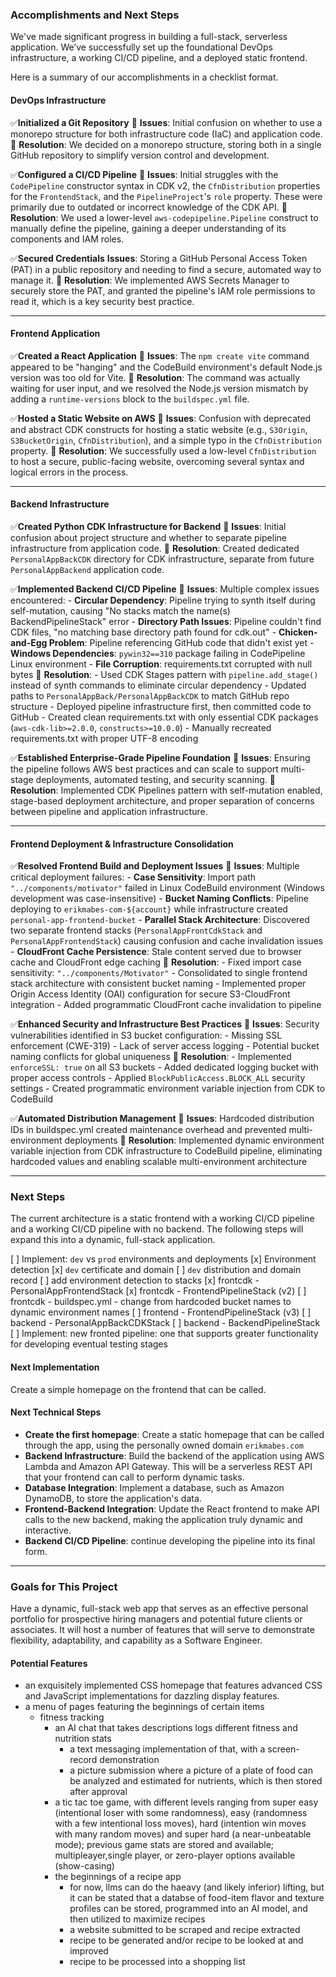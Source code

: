 ### Accomplishments and Next Steps

We've made significant progress in building a full-stack, serverless application. We’ve successfully set up the foundational DevOps infrastructure, a working CI/CD pipeline, and a deployed static frontend.

Here is a summary of our accomplishments in a checklist format.

#### DevOps Infrastructure

✅**Initialized a Git Repository**
    🐛 **Issues**: Initial confusion on whether to use a monorepo structure for both infrastructure code (IaC) and application code.
    🚀 **Resolution**: We decided on a monorepo structure, storing both in a single GitHub repository to simplify version control and development.

✅**Configured a CI/CD Pipeline**
    🐛 **Issues**: Initial struggles with the `CodePipeline` constructor syntax in CDK v2, the `CfnDistribution` properties for the `FrontendStack`, and the `PipelineProject`'s `role` property. These were primarily due to outdated or incorrect knowledge of the CDK API.
    🚀 **Resolution**: We used a lower-level `aws-codepipeline.Pipeline` construct to manually define the pipeline, gaining a deeper understanding of its components and IAM roles.

✅**Secured Credentials**
    **Issues**: Storing a GitHub Personal Access Token (PAT) in a public repository and needing to find a secure, automated way to manage it.
    🚀 **Resolution**: We implemented AWS Secrets Manager to securely store the PAT, and granted the pipeline's IAM role permissions to read it, which is a key security best practice.

---

#### Frontend Application

✅**Created a React Application**
    🐛 **Issues**: The `npm create vite` command appeared to be "hanging" and the CodeBuild environment's default Node.js version was too old for Vite.
    🚀 **Resolution**: The command was actually waiting for user input, and we resolved the Node.js version mismatch by adding a `runtime-versions` block to the `buildspec.yml` file.

✅**Hosted a Static Website on AWS**
    🐛 **Issues**: Confusion with deprecated and abstract CDK constructs for hosting a static website (e.g., `S3Origin`, `S3BucketOrigin`, `CfnDistribution`), and a simple typo in the `CfnDistribution` property.
    🚀 **Resolution**: We successfully used a low-level `CfnDistribution` to host a secure, public-facing website, overcoming several syntax and logical errors in the process.

---

#### Backend Infrastructure

✅**Created Python CDK Infrastructure for Backend**
    🐛 **Issues**: Initial confusion about project structure and whether to separate pipeline infrastructure from application code.
    🚀 **Resolution**: Created dedicated `PersonalAppBackCDK` directory for CDK infrastructure, separate from future `PersonalAppBackend` application code.

✅**Implemented Backend CI/CD Pipeline**
    🐛 **Issues**: Multiple complex issues encountered:
        - **Circular Dependency**: Pipeline trying to synth itself during self-mutation, causing "No stacks match the name(s) BackendPipelineStack" error
        - **Directory Path Issues**: Pipeline couldn't find CDK files, "no matching base directory path found for cdk.out"
        - **Chicken-and-Egg Problem**: Pipeline referencing GitHub code that didn't exist yet
        - **Windows Dependencies**: `pywin32==310` package failing in CodePipeline Linux environment
        - **File Corruption**: requirements.txt corrupted with null bytes
    🚀 **Resolution**: 
        - Used CDK Stages pattern with `pipeline.add_stage()` instead of synth commands to eliminate circular dependency
        - Updated paths to `PersonalAppBack/PersonalAppBackCDK` to match GitHub repo structure
        - Deployed pipeline infrastructure first, then committed code to GitHub
        - Created clean requirements.txt with only essential CDK packages (`aws-cdk-lib>=2.0.0`, `constructs>=10.0.0`)
        - Manually recreated requirements.txt with proper UTF-8 encoding

✅**Established Enterprise-Grade Pipeline Foundation**
    🐛 **Issues**: Ensuring the pipeline follows AWS best practices and can scale to support multi-stage deployments, automated testing, and security scanning.
    🚀 **Resolution**: Implemented CDK Pipelines pattern with self-mutation enabled, stage-based deployment architecture, and proper separation of concerns between pipeline and application infrastructure.

---

#### Frontend Deployment & Infrastructure Consolidation

✅**Resolved Frontend Build and Deployment Issues**
    🐛 **Issues**: Multiple critical deployment failures:
        - **Case Sensitivity**: Import path `"../components/motivator"` failed in Linux CodeBuild environment (Windows development was case-insensitive)
        - **Bucket Naming Conflicts**: Pipeline deploying to `erikmabes-com-${account}` while infrastructure created `personal-app-frontend-bucket`
        - **Parallel Stack Architecture**: Discovered two separate frontend stacks (`PersonalAppFrontCdkStack` and `PersonalAppFrontendStack`) causing confusion and cache invalidation issues
        - **CloudFront Cache Persistence**: Stale content served due to browser cache and CloudFront edge caching
    🚀 **Resolution**: 
        - Fixed import case sensitivity: `"../components/Motivator"`
        - Consolidated to single frontend stack architecture with consistent bucket naming
        - Implemented proper Origin Access Identity (OAI) configuration for secure S3-CloudFront integration
        - Added programmatic CloudFront cache invalidation to pipeline

✅**Enhanced Security and Infrastructure Best Practices**
    🐛 **Issues**: Security vulnerabilities identified in S3 bucket configuration:
        - Missing SSL enforcement (CWE-319)
        - Lack of server access logging
        - Potential bucket naming conflicts for global uniqueness
    🚀 **Resolution**:
        - Implemented `enforceSSL: true` on all S3 buckets
        - Added dedicated logging bucket with proper access controls
        - Applied `BlockPublicAccess.BLOCK_ALL` security settings
        - Created programmatic environment variable injection from CDK to CodeBuild

✅**Automated Distribution Management**
    🐛 **Issues**: Hardcoded distribution IDs in buildspec.yml created maintenance overhead and prevented multi-environment deployments
    🚀 **Resolution**: Implemented dynamic environment variable injection from CDK infrastructure to CodeBuild pipeline, eliminating hardcoded values and enabling scalable multi-environment architecture

---

### Next Steps

The current architecture is a static frontend with a working CI/CD pipeline and a working CI/CD pipeline with no backend. The following steps will expand this into a dynamic, full-stack application.

[ ] Implement: `dev` vs `prod` environments and deployments
    [x] Environment detection
    [x] `dev` certificate and domain
    [ ] `dev` distribution and domain record
    [ ] add environment detection to stacks
        [x] frontcdk - PersonalAppFrontendStack
        [x] frontcdk - FrontendPipelineStack (v2)
        [ ] frontcdk - buildspec.yml - change from hardcoded bucket names to dynamic environment names
        [ ] frontend - FrontendPipelineStack (v3)
        [ ] backend - PersonalAppBackCDKStack
        [ ] backend - BackendPipelineStack
    [ ] Implement: new fronted pipeline: one that supports greater functionality for developing eventual testing stages


#### Next Implementation

Create a simple homepage on the frontend that can be called. 

#### Next Technical Steps

- **Create the first homepage**: Create a static homepage that can be called through the app, using the personally owned domain `erikmabes.com`
- **Backend Infrastructure**: Build the backend of the application using AWS Lambda and Amazon API Gateway. This will be a serverless REST API that your frontend can call to perform dynamic tasks.
- **Database Integration**: Implement a database, such as Amazon DynamoDB, to store the application's data.
- **Frontend-Backend Integration**: Update the React frontend to make API calls to the new backend, making the application truly dynamic and interactive.
- **Backend CI/CD Pipeline**: continue developing the pipeline into its final form.


---

### Goals for This Project

Have a dynamic, full-stack web app that serves as an effective personal portfolio for prospective hiring managers and potential future clients or associates. It will host a number of features that will serve to demonstrate flexibility, adaptability, and capability as a Software Engineer. 

#### Potential Features

- an exquisitely implemented CSS homepage that features advanced CSS and JavaScript implementations for dazzling display features.
- a menu of pages featuring the beginnings of certain items
  - fitness tracking
    - an AI chat that takes descriptions logs different fitness and nutrition stats
      - a text messaging implementation of that, with a screen-record demonstration
      - a picture submission where a picture of a plate of food can be analyzed and estimated for nutrients, which is then stored after approval
    - a tic tac toe game, with different levels ranging from super easy (intentional loser with some randomness), easy (randomness with a few intentional loss moves), hard (intention win moves with many random moves) and super hard (a near-unbeatable mode); previous game stats are stored and available; multipleayer,single player, or zero-player options available (show-casing)
    - the beginnings of a recipe app
        - for now, llms can do the haeavy (and likely inferior) lifting, but it can be stated that a databse of food-item flavor and texture profiles can be stored, programmed into an AI model, and then utilized to maximize recipes
      - a website submitted to be scraped and recipe extracted
      - recipe to be generated and/or recipe to be looked at and improved
      - recipe to be processed into a shopping list
